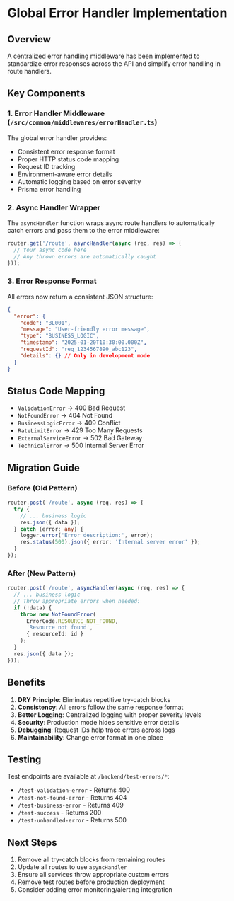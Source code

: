 # Global Error Handler Implementation

## Overview

A centralized error handling middleware has been implemented to standardize error responses across the API and simplify error handling in route handlers.

## Key Components

### 1. Error Handler Middleware (`/src/common/middlewares/errorHandler.ts`)

The global error handler provides:
- Consistent error response format
- Proper HTTP status code mapping
- Request ID tracking
- Environment-aware error details
- Automatic logging based on error severity
- Prisma error handling

### 2. Async Handler Wrapper

The `asyncHandler` function wraps async route handlers to automatically catch errors and pass them to the error middleware:

```typescript
router.get('/route', asyncHandler(async (req, res) => {
  // Your async code here
  // Any thrown errors are automatically caught
}));
```

### 3. Error Response Format

All errors now return a consistent JSON structure:

```json
{
  "error": {
    "code": "BL001",
    "message": "User-friendly error message",
    "type": "BUSINESS_LOGIC",
    "timestamp": "2025-01-20T10:30:00.000Z",
    "requestId": "req_1234567890_abc123",
    "details": {} // Only in development mode
  }
}
```

## Status Code Mapping

- `ValidationError` → 400 Bad Request
- `NotFoundError` → 404 Not Found  
- `BusinessLogicError` → 409 Conflict
- `RateLimitError` → 429 Too Many Requests
- `ExternalServiceError` → 502 Bad Gateway
- `TechnicalError` → 500 Internal Server Error

## Migration Guide

### Before (Old Pattern)

```typescript
router.post('/route', async (req, res) => {
  try {
    // ... business logic
    res.json({ data });
  } catch (error: any) {
    logger.error('Error description:', error);
    res.status(500).json({ error: 'Internal server error' });
  }
});
```

### After (New Pattern)

```typescript
router.post('/route', asyncHandler(async (req, res) => {
  // ... business logic
  // Throw appropriate errors when needed:
  if (!data) {
    throw new NotFoundError(
      ErrorCode.RESOURCE_NOT_FOUND,
      'Resource not found',
      { resourceId: id }
    );
  }
  res.json({ data });
}));
```

## Benefits

1. **DRY Principle**: Eliminates repetitive try-catch blocks
2. **Consistency**: All errors follow the same response format
3. **Better Logging**: Centralized logging with proper severity levels
4. **Security**: Production mode hides sensitive error details
5. **Debugging**: Request IDs help trace errors across logs
6. **Maintainability**: Change error format in one place

## Testing

Test endpoints are available at `/backend/test-errors/*`:
- `/test-validation-error` - Returns 400
- `/test-not-found-error` - Returns 404
- `/test-business-error` - Returns 409
- `/test-success` - Returns 200
- `/test-unhandled-error` - Returns 500

## Next Steps

1. Remove all try-catch blocks from remaining routes
2. Update all routes to use `asyncHandler`
3. Ensure all services throw appropriate custom errors
4. Remove test routes before production deployment
5. Consider adding error monitoring/alerting integration